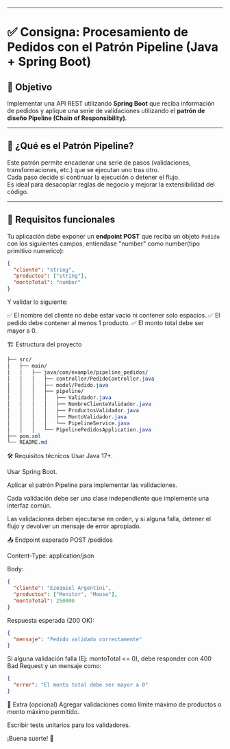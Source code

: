 
---

# ✅ Consigna: Procesamiento de Pedidos con el Patrón Pipeline (Java + Spring Boot)

## 🎯 Objetivo

Implementar una API REST utilizando **Spring Boot** que reciba información de pedidos y aplique una serie de validaciones utilizando el **patrón de diseño Pipeline (Chain of Responsibility)**.

---

## 🧠 ¿Qué es el Patrón Pipeline?

Este patrón permite encadenar una serie de pasos (validaciones, transformaciones, etc.) que se ejecutan uno tras otro.  
Cada paso decide si continuar la ejecución o detener el flujo.  
Es ideal para desacoplar reglas de negocio y mejorar la extensibilidad del código.

---

## 🧪 Requisitos funcionales

Tu aplicación debe exponer un **endpoint POST** que reciba un objeto `Pedido` con los siguientes campos, entiendase "number" como number(tipo primitivo numerico):

```json
{
  "cliente": "string",
  "productos": ["string"],
  "montoTotal": "number"
}
```

Y validar lo siguiente:

✅ El nombre del cliente no debe estar vacío ni contener solo espacios.
✅ El pedido debe contener al menos 1 producto.
✅ El monto total debe ser mayor a 0.

🏗 Estructura del proyecto
```css
├── src/
│   ├── main/
│   │   ├── java/com/example/pipeline_pedidos/
│   │   │   ├── controller/PedidoController.java
│   │   │   ├── model/Pedido.java
│   │   │   ├── pipeline/
│   │   │   │   ├── Validador.java
│   │   │   │   ├── NombreClienteValidador.java
│   │   │   │   ├── ProductosValidador.java
│   │   │   │   ├── MontoValidador.java
│   │   │   │   └── PipelineService.java
│   │   │   └── PipelinePedidosApplication.java
├── pom.xml
└── README.md
```

🛠️ Requisitos técnicos
Usar Java 17+.

Usar Spring Boot.

Aplicar el patrón Pipeline para implementar las validaciones.

Cada validación debe ser una clase independiente que implemente una interfaz común.

Las validaciones deben ejecutarse en orden, y si alguna falla, detener el flujo y devolver un mensaje de error apropiado.

📤 Endpoint esperado
POST /pedidos

Content-Type: application/json

Body:
```json
{
  "cliente": "Ezequiel Argentini",
  "productos": ["Monitor", "Mouse"],
  "montoTotal": 250000
}
```
Respuesta esperada (200 OK):
```json
{
  "mensaje": "Pedido validado correctamente"
}
```
Si alguna validación falla (Ej: montoTotal <= 0), debe responder con 400 Bad Request y un mensaje como:
```json
{
  "error": "El monto total debe ser mayor a 0"
}
```

🧩 Extra (opcional)
Agregar validaciones como límite máximo de productos o monto máximo permitido.

Escribir tests unitarios para los validadores.

¡Buena suerte! 🚀
